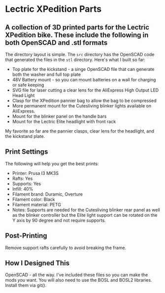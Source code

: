# Lectric XPedition Parts

## A collection of 3D printed parts for the Lectric XPedition bike.  These include the following in both OpenSCAD and .stl formats

The directory layout is simple.  The <code>src</code> directory has the OpenSCAD code that generated the files in the <code>stl</code> directory.  Here's what I built so far:

  * Top plate for the kickstand - a singe OpenSCAD file that can generate both the washer and full top plate
  * 48V Battery mount - so you can mount batteries on a wall for charging or safe keeping
  * SVG file for laser cutting a clear lens for the AliExpress High Output LED Head Light
  * Clasp for the XPedition pannier bag to allow the bag to be compressed
  * More permanent mount for the Cutesliving blinker lights available on AliExpress. 
  * Mount for the blinker panel on the handle bars
  * Mount for the Lectric Elite headlight with front rack

My favorite so far are the pannier clasps, clear lens for the headlight, and the kickstand plate.  

## Print Settings

The following will help you get the best prints:
  * Printer: Prusa I3 MK3S
  * Rafts: Yes
  * Supports: Yes
  * Infill: 40%
  * Filament brand: Duramic, Overture
  * Filament color: Black
  * Filament material: PETG
  * Notes: Supports are needed for the Cutesliving blinker rear panel as well as the blinker controller but the Elite light support can be rotated on the Y axis by 90 degree and not require supports.

## Post-Printing
Remove support rafts carefully to avoid breaking the frame.

## How I Designed This
OpenSCAD - all the way. I've included these files so you can make the mods _you_ want.  You will also need to use the BOSL and BOSL2 libraries.  Install them via git().


